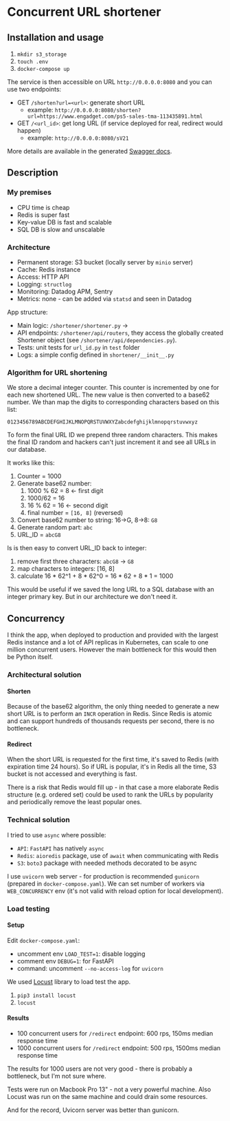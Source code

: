 # Concurrent URL shortener

## Installation and usage

1. `mkdir s3_storage`
2. `touch .env`
3. `docker-compose up`

The service is then accessible on URL `http://0.0.0.0:8080` and you can use two endpoints:

* GET `/shorten?url=<url>`: generate short URL
    * example: `http://0.0.0.0:8080/shorten?url=https://www.engadget.com/ps5-sales-tma-113435891.html`
* GET `/<url_id>`: get long URL (if service deployed for real, redirect would happen)
    * example: `http://0.0.0.0:8080/sV21`

More details are available in the generated [Swagger docs](http://0.0.0.0:8080/docs).

## Description

### My premises

* CPU time is cheap
* Redis is super fast
* Key-value DB is fast and scalable
* SQL DB is slow and unscalable

### Architecture

* Permanent storage: S3 bucket (locally server by `minio` server)
* Cache: Redis instance
* Access: HTTP API
* Logging: `structlog` 
* Monitoring: Datadog APM, Sentry
* Metrics: none - can be added via `statsd` and seen in Datadog

App structure:
* Main logic: `/shortener/shortener.py` ->
* API endpoints: `/shortener/api/routers`, they access the globally created Shortener object (see `/shortener/api/dependencies.py`).
* Tests: unit tests for `url_id.py` in `test` folder
* Logs: a simple config defined in `shortener/__init__.py`

### Algorithm for URL shortening

We store a decimal integer counter. This counter is incremented by one for each new shortened URL. The new value is then converted to a base62 number. We than map the digits to corresponding characters based on this list:

`0123456789ABCDEFGHIJKLMNOPQRSTUVWXYZabcdefghijklmnopqrstuvwxyz`

To form the final URL ID we prepend three random characters. This makes the final ID random and hackers can't just increment it and see all URLs in our database.

It works like this:
1. Counter = 1000
2. Generate base62 number: 
    1. 1000 % 62 = 8 <- first digit
    2. 1000/62 = 16
    3. 16 % 62 = 16 <- second digit
    4. final number = `[16, 8]` (reversed)
3. Convert base62 number to string: 16->G, 8->8: `G8`
4. Generate random part: `abc`
5. URL_ID = `abcG8`

Is is then easy to convert URL_ID back to integer:
1. remove first three characters: `abcG8` -> `G8`
2. map characters to integers: [16, 8]
3. calculate 16 * 62^1 + 8 * 62^0 = 16 * 62 + 8 * 1 = 1000

This would be useful if we saved the long URL to a SQL database with an integer primary key. But in our architecture we don't need it.

## Concurrency

I think the app, when deployed to production and provided with the largest Redis instance and a lot of API replicas in Kubernetes, can scale to one million concurrent users. However the main bottleneck for this would then be Python itself.

### Architectural solution

#### Shorten
Because of the base62 algorithm, the only thing needed to generate a new short URL is to perform an `INCR` operation in Redis. Since Redis is atomic and can support hundreds of thousands requests per second, there is no bottleneck. 

#### Redirect
When the short URL is requested for the first time, it's saved to Redis (with expiration time 24 hours). So if URL is popular, it's in Redis all the time, S3 bucket is not accessed and everything is fast. 

There is a risk that Redis would fill up - in that case a more elaborate Redis structure (e.g. ordered set) could be used to rank the URLs by popularity and periodically remove the least popular ones.

### Technical solution

I tried to use `async` where possible:

* `API`: `FastAPI` has natively `async`
* `Redis`: `aioredis` package, use of `await` when communicating with Redis
* `S3`: `boto3` package with needed methods decorated to be async

I use `uvicorn` web server - for production is recommended `gunicorn` (prepared in `docker-compose.yaml`). We can set number of workers via `WEB_CONCURRENCY` env (it's not valid with reload option for local development). 

### Load testing

#### Setup

Edit `docker-compose.yaml`:
* uncomment env `LOAD_TEST=1`: disable logging
* comment env `DEBUG=1`: for FastAPI
* command: uncomment `--no-access-log` for `uvicorn`

We used [Locust](https://locust.io/) library to load test the app. 

1. `pip3 install locust`
2. `locust`

#### Results

* 100 concurrent users for `/redirect` endpoint: 600 rps, 150ms median response time
* 1000 concurrent users for `/redirect` endpoint: 500 rps, 1500ms median response time

The results for 1000 users are not very good - there is probably a bottleneck, but I'm not sure where.

Tests were run on Macbook Pro 13" - not a very powerful machine. Also Locust was run on the same machine and could drain some resources.

And for the record, Uvicorn server was better than gunicorn.
